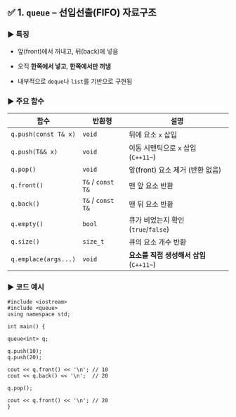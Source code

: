 ## ✅ 1. `queue` – **선입선출(FIFO)** 자료구조

### ▶ 특징

- 앞(front)에서 꺼내고, 뒤(back)에 넣음
    
- 오직 **한쪽에서 넣고**, **한쪽에서만 꺼냄**
    
- 내부적으로 `deque`나 `list`를 기반으로 구현됨
    

### ▶ 주요 함수

| 함수                   | 반환형               | 설명                            |
| -------------------- | ----------------- | ----------------------------- |
| `q.push(const T& x)` | `void`            | 뒤에 요소 `x` 삽입                  |
| `q.push(T&& x)`      | `void`            | 이동 시맨틱으로 `x` 삽입 (`C++11~`)    |
| `q.pop()`            | `void`            | 앞(front) 요소 제거 (반환 없음)        |
| `q.front()`          | `T&` / `const T&` | 맨 앞 요소 반환                     |
| `q.back()`           | `T&` / `const T&` | 맨 뒤 요소 반환                     |
| `q.empty()`          | `bool`            | 큐가 비었는지 확인 (`true`/`false`)   |
| `q.size()`           | `size_t`          | 큐의 요소 개수 반환                   |
| `q.emplace(args...)` | `void`            | **요소를 직접 생성해서 삽입** (`C++11~`) |

### ▶ 코드 예시


```
#include <iostream> 
#include <queue> 
using namespace std; 

int main() {     

queue<int> q;     

q.push(10);     
q.push(20);      

cout << q.front() << '\n'; // 10     
cout << q.back() << '\n';  // 20     

q.pop();     

cout << q.front() << '\n'; // 20 
}
```